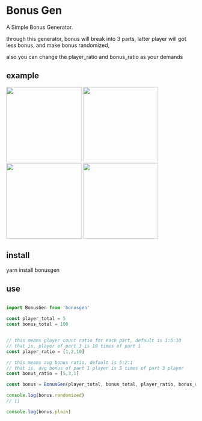 # Bonus Gen

A Simple Bonus Generator.


through this generator,
bonus will break into 3 parts,
latter player will got less bonus,
and make bonus randomized,

also you can change the player\_ratio and bonus\_ratio as your demands

## example
<img src="https://user-images.githubusercontent.com/579129/51132010-23f05b80-186c-11e9-8671-a157c34f6f5f.png" width="200" />
<img src="https://user-images.githubusercontent.com/579129/51132019-2a7ed300-186c-11e9-9544-1bcc8922877b.png" width="200" />
<img src="https://user-images.githubusercontent.com/579129/51132035-323e7780-186c-11e9-9f78-c95aeef63140.png" width="200" />
<img src="https://user-images.githubusercontent.com/579129/51132048-39658580-186c-11e9-8243-c1e59baaf74d.png" width="200" />

## install

yarn install bonusgen


## use

```` javascript

import BonusGen from 'bonusgen'

const player_total = 5
const bonus_total = 100


// this means player count ratio for each part, default is 1:5:10
// that is, player of part 3 is 10 times of part 1 
const player_ratio = [1,2,10]

// this means avg bonus ratio, default is 5:2:1
// that is, avg bonus of part 1 player is 5 times of part 3 player
const bonus_ratio = [5,3,1]

const bonus = BonusGen(player_total, bonus_total, player_ratio, bonus_ratio)

console.log(bonus.randomized)
// []

console.log(bonus.plain)


````










